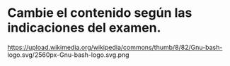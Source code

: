 # Cambie el contenido según las indicaciones del examen.
https://upload.wikimedia.org/wikipedia/commons/thumb/8/82/Gnu-bash-
logo.svg/2560px-Gnu-bash-logo.svg.png
